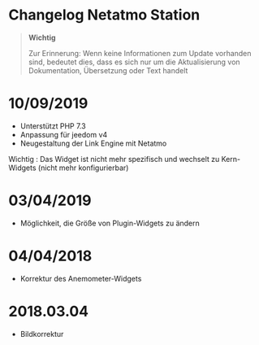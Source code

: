 # Changelog Netatmo Station

>**Wichtig**
>
>Zur Erinnerung: Wenn keine Informationen zum Update vorhanden sind, bedeutet dies, dass es sich nur um die Aktualisierung von Dokumentation, Übersetzung oder Text handelt

# 10/09/2019

- Unterstützt PHP 7.3
- Anpassung für jeedom v4
- Neugestaltung der Link Engine mit Netatmo

Wichtig : Das Widget ist nicht mehr spezifisch und wechselt zu Kern-Widgets (nicht mehr konfigurierbar)

# 03/04/2019

- Möglichkeit, die Größe von Plugin-Widgets zu ändern

# 04/04/2018

- Korrektur des Anemometer-Widgets

# 2018.03.04

- Bildkorrektur
